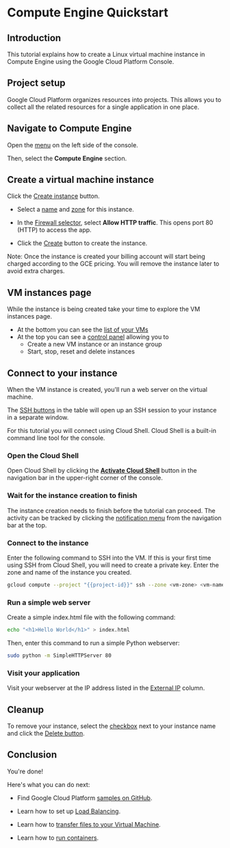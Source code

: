 # Compute Engine Quickstart

<walkthrough-tutorial-url url="https://cloud.google.com/compute/docs/quickstart-linux"></walkthrough-tutorial-url>

## Introduction

<walkthrough-tutorial-duration duration="10"></walkthrough-tutorial-duration>

This tutorial explains how to create a Linux virtual machine instance in Compute
Engine using the Google Cloud Platform Console.

## Project setup

Google Cloud Platform organizes resources into projects. This allows you to
collect all the related resources for a single application in one place.

<walkthrough-project-billing-setup></walkthrough-project-billing-setup>

## Navigate to Compute Engine

Open the [menu][spotlight-console-menu] on the left side of the console.

Then, select the **Compute Engine** section.

<walkthrough-menu-navigation sectionId="COMPUTE_SECTION"></walkthrough-menu-navigation>

## Create a virtual machine instance

Click the [Create instance][spotlight-create-instance] button.

*   Select a [name][spotlight-instance-name] and [zone][spotlight-instance-zone]
    for this instance.

*   In the [Firewall selector][spotlight-firewall], select **Allow HTTP
    traffic**. This opens port 80 (HTTP) to access the app.

*   Click the [Create][spotlight-submit-create] button to create the instance.

Note: Once the instance is created your billing account will start being charged
according to the GCE pricing. You will remove the instance later to avoid extra
charges.

## VM instances page

While the instance is being created take your time to explore the VM instances
page.

*   At the bottom you can see the [list of your VMs][spotlight-vm-list]
*   At the top you can see a [control panel][spotlight-control-panel] allowing
    you to
    *   Create a new VM instance or an instance group
    *   Start, stop, reset and delete instances

## Connect to your instance

When the VM instance is created, you'll run a web server on the virtual machine.

The [SSH buttons][spotlight-ssh-buttons] in the table will open up an SSH
session to your instance in a separate window.

For this tutorial you will connect using Cloud Shell. Cloud Shell is a built-in
command line tool for the console.

### Open the Cloud Shell

Open Cloud Shell by clicking the
<walkthrough-cloud-shell-icon></walkthrough-cloud-shell-icon>
[**Activate Cloud Shell**][spotlight-open-devshell] button in the navigation bar in the upper-right corner of the console.

### Wait for the instance creation to finish

The instance creation needs to finish before the tutorial can proceed. The
activity can be tracked by clicking the
[notification menu][spotlight-notification-menu] from the navigation bar at the
top.

### Connect to the instance

Enter the following command to SSH into the VM. If this is your first time using
SSH from Cloud Shell, you will need to create a private key. Enter the zone and
name of the instance you created.

```bash
gcloud compute --project "{{project-id}}" ssh --zone <vm-zone> <vm-name>
```

### Run a simple web server

Create a simple index.html file with the following command:

```bash
echo "<h1>Hello World</h1>" > index.html
```

Then, enter this command to run a simple Python webserver:

```bash
sudo python -m SimpleHTTPServer 80
```

### Visit your application

Visit your webserver at the IP address listed in the
[External IP][spotlight-external-ip] column.

## Cleanup

To remove your instance, select the [checkbox][spotlight-instance-checkbox] next
to your instance name and click the [Delete button][spotlight-delete-button].

## Conclusion

<walkthrough-conclusion-trophy></walkthrough-conclusion-trophy>

You're done!

Here's what you can do next:

*   Find Google Cloud Platform
    [samples on GitHub](http://googlecloudplatform.github.io/).

*   Learn how to set up
    [Load Balancing](https://cloud.google.com/compute/docs/load-balancing/).

*   Learn how to
    [transfer files to your Virtual Machine](https://cloud.google.com/compute/docs/instances/transfer-files/).

*   Learn how to
    [run containers](https://cloud.google.com/compute/docs/containers).

[pricing]: https://cloud.google.com/compute/#compute-engine-pricing
[spotlight-create-instance]: walkthrough://spotlight-pointer?spotlightId=gce-zero-new-vm,gce-vm-list-new
[spotlight-instance-name]: walkthrough://spotlight-pointer?spotlightId=gce-vm-add-name
[spotlight-instance-zone]: walkthrough://spotlight-pointer?spotlightId=gce-vm-add-zone-select
[spotlight-boot-disk]: walkthrough://spotlight-pointer?cssSelector=vm-set-boot-disk
[spotlight-firewall]: walkthrough://spotlight-pointer?spotlightId=gce-vm-add-firewall
[spotlight-vm-list]: walkthrough://spotlight-pointer?cssSelector=.p6n-checkboxed-table
[spotlight-control-panel]: walkthrough://spotlight-pointer?cssSelector=#p6n-action-bar-container-main
[spotlight-ssh-buttons]: walkthrough://spotlight-pointer?cssSelector=gce-connect-to-instance
[spotlight-notification-menu]: walkthrough://spotlight-pointer?cssSelector=.p6n-notification-dropdown,.cfc-icon-notifications
[spotlight-console-menu]: walkthrough://spotlight-pointer?spotlightId=console-nav-menu
[spotlight-open-devshell]: walkthrough://spotlight-pointer?spotlightId=devshell-activate-button
[spotlight-machine-type]: walkthrough://spotlight-pointer?spotlightId=gce-add-machine-type-select
[spotlight-submit-create]: walkthrough://spotlight-pointer?spotlightId=gce-submit
[spotlight-external-ip]: walkthrough://spotlight-pointer?cssSelector=.p6n-external-link
[spotlight-instance-checkbox]: walkthrough://spotlight-pointer?cssSelector=.p6n-checkbox-form-label
[spotlight-delete-button]: walkthrough://spotlight-pointer?cssSelector=.p6n-icon-delete
